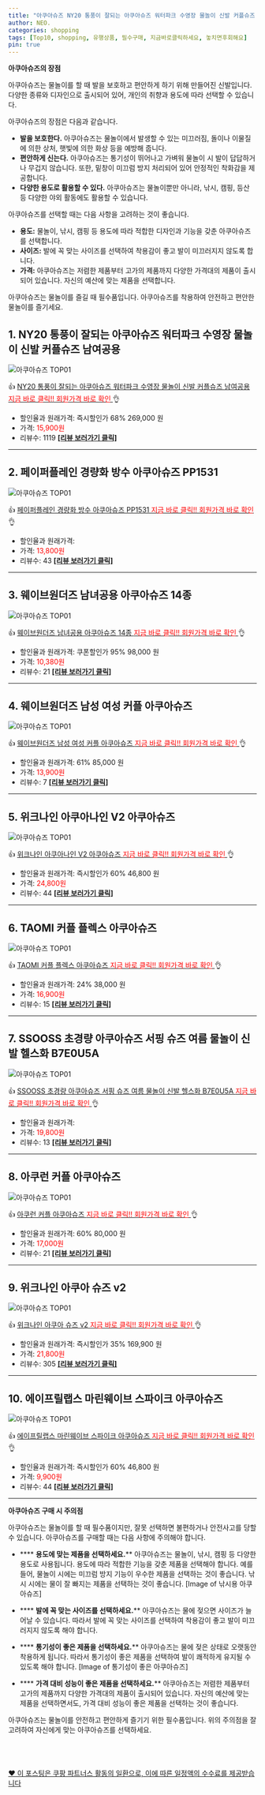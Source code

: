 ```yaml
---
title: "아쿠아슈즈 NY20 통풍이 잘되는 아쿠아슈즈 워터파크 수영장 물놀이 신발 커플슈즈 남여공용 필수 필요 추천 제품 비교 최저 가격 비교 장점 구매 후기 구매평"
author: NEO.
categories: shopping
tags: [Top10, shopping, 유행상품, 필수구매, 지금바로클릭하세요, 놓치면후회해요]
pin: true
---
```

**아쿠아슈즈의 장점**

아쿠아슈즈는 물놀이를 할 때 발을 보호하고 편안하게 하기 위해 만들어진 신발입니다. 다양한 종류와 디자인으로 출시되어 있어, 개인의 취향과 용도에 따라 선택할 수 있습니다.

아쿠아슈즈의 장점은 다음과 같습니다.

* **발을 보호한다.** 아쿠아슈즈는 물놀이에서 발생할 수 있는 미끄러짐, 돌이나 이물질에 의한 상처, 햇빛에 의한 화상 등을 예방해 줍니다.
* **편안하게 신는다.** 아쿠아슈즈는 통기성이 뛰어나고 가벼워 물놀이 시 발이 답답하거나 무겁지 않습니다. 또한, 밑창이 미끄럼 방지 처리되어 있어 안정적인 착화감을 제공합니다.
* **다양한 용도로 활용할 수 있다.** 아쿠아슈즈는 물놀이뿐만 아니라, 낚시, 캠핑, 등산 등 다양한 야외 활동에도 활용할 수 있습니다.

아쿠아슈즈를 선택할 때는 다음 사항을 고려하는 것이 좋습니다.

* **용도:** 물놀이, 낚시, 캠핑 등 용도에 따라 적합한 디자인과 기능을 갖춘 아쿠아슈즈를 선택합니다.
* **사이즈:** 발에 꼭 맞는 사이즈를 선택하여 착용감이 좋고 발이 미끄러지지 않도록 합니다.
* **가격:** 아쿠아슈즈는 저렴한 제품부터 고가의 제품까지 다양한 가격대의 제품이 출시되어 있습니다. 자신의 예산에 맞는 제품을 선택합니다.

아쿠아슈즈는 물놀이를 즐길 때 필수품입니다. 아쿠아슈즈를 착용하여 안전하고 편안한 물놀이를 즐기세요.

   

## 1. NY20 통풍이 잘되는 아쿠아슈즈 워터파크 수영장 물놀이 신발 커플슈즈 남여공용

![아쿠아슈즈 TOP01](https://thumbnail6.coupangcdn.com/thumbnails/remote/490x490ex/image/vendor_inventory/c1f3/4854537e9454217a1df1498f01a44bde3c570e5bdea85be553ff718f5889.jpg)


👍 [NY20 통풍이 잘되는 아쿠아슈즈 워터파크 수영장 물놀이 신발 커플슈즈 남여공용 <font color=red> 지금 바로 클릭!! 회원가격 바로 확인 </font> ](https://link.coupang.com/re/AFFSDP?lptag=AF3617701&subid=GithubCoopas&pageKey=7412726131&traceid=V0-153&itemId=19210797224&vendorItemId=86327899444) 👌 


- 할인율과 원래가격: 즉시할인가 68%  269,000   원
- 가격: <span style='color:red'>15,900원</span>
- 리뷰수: 1119  [**[리뷰 보러가기 클릭]**](https://link.coupang.com/re/AFFSDP?lptag=AF3617701&subid=GithubCoopas&pageKey=7412726131&traceid=V0-153&itemId=19210797224&vendorItemId=86327899444)

---


   

## 2. 페이퍼플레인 경량화 방수 아쿠아슈즈 PP1531

![아쿠아슈즈 TOP01](https://thumbnail7.coupangcdn.com/thumbnails/remote/490x490ex/image/retail/images/3884384350757812-73698eca-8cc0-4b26-88f9-3d3995cbdac3.jpg)


👍 [페이퍼플레인 경량화 방수 아쿠아슈즈 PP1531 <font color=red> 지금 바로 클릭!! 회원가격 바로 확인 </font> ](https://link.coupang.com/re/AFFSDP?lptag=AF3617701&subid=GithubCoopas&pageKey=6622105634&traceid=V0-153&itemId=15060978893&vendorItemId=82283348893) 👌 


- 할인율과 원래가격: 
- 가격: <span style='color:red'>13,800원</span>
- 리뷰수: 43  [**[리뷰 보러가기 클릭]**](https://link.coupang.com/re/AFFSDP?lptag=AF3617701&subid=GithubCoopas&pageKey=6622105634&traceid=V0-153&itemId=15060978893&vendorItemId=82283348893)

---


   

## 3. 웨이브원더즈 남녀공용 아쿠아슈즈 14종

![아쿠아슈즈 TOP01](https://thumbnail8.coupangcdn.com/thumbnails/remote/490x490ex/image/vendor_inventory/d1cf/e121607140135a554d84e52e4abd506608adacdd8a57a33a732f817e7c82.png)


👍 [웨이브원더즈 남녀공용 아쿠아슈즈 14종 <font color=red> 지금 바로 클릭!! 회원가격 바로 확인 </font> ](https://link.coupang.com/re/AFFSDP?lptag=AF3617701&subid=GithubCoopas&pageKey=6805989399&traceid=V0-153&itemId=19161040141&vendorItemId=86700255152) 👌 


- 할인율과 원래가격: 쿠폰할인가 95%  98,000   원
- 가격: <span style='color:red'>10,380원</span>
- 리뷰수: 21  [**[리뷰 보러가기 클릭]**](https://link.coupang.com/re/AFFSDP?lptag=AF3617701&subid=GithubCoopas&pageKey=6805989399&traceid=V0-153&itemId=19161040141&vendorItemId=86700255152)

---


   

## 4. 웨이브원더즈 남성 여성 커플 아쿠아슈즈

![아쿠아슈즈 TOP01](https://thumbnail7.coupangcdn.com/thumbnails/remote/490x490ex/image/vendor_inventory/58d1/3377eb910ce755bd3af2ae2675d77eb9081aebce79c404e2b07e9e32cbbb.png)


👍 [웨이브원더즈 남성 여성 커플 아쿠아슈즈 <font color=red> 지금 바로 클릭!! 회원가격 바로 확인 </font> ](https://link.coupang.com/re/AFFSDP?lptag=AF3617701&subid=GithubCoopas&pageKey=7445777543&traceid=V0-153&itemId=19372045429&vendorItemId=86577364135) 👌 


- 할인율과 원래가격: 61%  85,000   원
- 가격: <span style='color:red'>13,900원</span>
- 리뷰수: 7  [**[리뷰 보러가기 클릭]**](https://link.coupang.com/re/AFFSDP?lptag=AF3617701&subid=GithubCoopas&pageKey=7445777543&traceid=V0-153&itemId=19372045429&vendorItemId=86577364135)

---


   

## 5. 위크나인 아쿠아나인 V2 아쿠아슈즈

![아쿠아슈즈 TOP01](https://thumbnail8.coupangcdn.com/thumbnails/remote/490x490ex/image/vendor_inventory/2a1d/5cb9fe636878141e89b0ce04c1e72d5e4e73caaf37ada4f9e0f3e4b36f5a.jpg)


👍 [위크나인 아쿠아나인 V2 아쿠아슈즈 <font color=red> 지금 바로 클릭!! 회원가격 바로 확인 </font> ](https://link.coupang.com/re/AFFSDP?lptag=AF3617701&subid=GithubCoopas&pageKey=270951051&traceid=V0-153&itemId=3065314540&vendorItemId=76919332839) 👌 


- 할인율과 원래가격: 즉시할인가 60%  46,800   원
- 가격: <span style='color:red'>24,800원</span>
- 리뷰수: 44  [**[리뷰 보러가기 클릭]**](https://link.coupang.com/re/AFFSDP?lptag=AF3617701&subid=GithubCoopas&pageKey=270951051&traceid=V0-153&itemId=3065314540&vendorItemId=76919332839)

---


   

## 6. TAOMI 커플 플렉스 아쿠아슈즈

![아쿠아슈즈 TOP01](https://thumbnail9.coupangcdn.com/thumbnails/remote/490x490ex/image/vendor_inventory/9032/920884f3a66d518c7c167e03ffd49259f895235457b32b49e81d3fd13cc7.jpg)


👍 [TAOMI 커플 플렉스 아쿠아슈즈 <font color=red> 지금 바로 클릭!! 회원가격 바로 확인 </font> ](https://link.coupang.com/re/AFFSDP?lptag=AF3617701&subid=GithubCoopas&pageKey=7449713160&traceid=V0-153&itemId=19391239140&vendorItemId=86503530062) 👌 


- 할인율과 원래가격: 24%  38,000   원
- 가격: <span style='color:red'>16,900원</span>
- 리뷰수: 15  [**[리뷰 보러가기 클릭]**](https://link.coupang.com/re/AFFSDP?lptag=AF3617701&subid=GithubCoopas&pageKey=7449713160&traceid=V0-153&itemId=19391239140&vendorItemId=86503530062)

---


   

## 7. SSOOSS 초경량 아쿠아슈즈 서핑 슈즈 여름 물놀이 신발 헬스화 B7E0U5A

![아쿠아슈즈 TOP01](https://thumbnail8.coupangcdn.com/thumbnails/remote/490x490ex/image/vendor_inventory/677f/dedf2ffff121f65409a1a8c2c31bd42a14d2c1d8556ad924aec0e3ec7852.jpg)


👍 [SSOOSS 초경량 아쿠아슈즈 서핑 슈즈 여름 물놀이 신발 헬스화 B7E0U5A <font color=red> 지금 바로 클릭!! 회원가격 바로 확인 </font> ](https://link.coupang.com/re/AFFSDP?lptag=AF3617701&subid=GithubCoopas&pageKey=7394310091&traceid=V0-153&itemId=19123979206&vendorItemId=86243716928) 👌 


- 할인율과 원래가격: 
- 가격: <span style='color:red'>19,800원</span>
- 리뷰수: 13  [**[리뷰 보러가기 클릭]**](https://link.coupang.com/re/AFFSDP?lptag=AF3617701&subid=GithubCoopas&pageKey=7394310091&traceid=V0-153&itemId=19123979206&vendorItemId=86243716928)

---


   

## 8. 아쿠런 커플 아쿠아슈즈

![아쿠아슈즈 TOP01](https://thumbnail7.coupangcdn.com/thumbnails/remote/490x490ex/image/retail/images/2020/05/29/18/1/c18dfdb8-5a22-4bb1-a58c-b2affae62ba5.jpg)


👍 [아쿠런 커플 아쿠아슈즈 <font color=red> 지금 바로 클릭!! 회원가격 바로 확인 </font> ](https://link.coupang.com/re/AFFSDP?lptag=AF3617701&subid=GithubCoopas&pageKey=1255193911&traceid=V0-153&itemId=2255475441&vendorItemId=70801020392) 👌 


- 할인율과 원래가격: 60%  80,000   원
- 가격: <span style='color:red'>17,000원</span>
- 리뷰수: 21  [**[리뷰 보러가기 클릭]**](https://link.coupang.com/re/AFFSDP?lptag=AF3617701&subid=GithubCoopas&pageKey=1255193911&traceid=V0-153&itemId=2255475441&vendorItemId=70801020392)

---


   

## 9. 위크나인 아쿠아 슈즈 v2

![아쿠아슈즈 TOP01](https://thumbnail10.coupangcdn.com/thumbnails/remote/490x490ex/image/vendor_inventory/a413/a85858c46a229bf0d69d352203d13691d1b4af46f64a9722bff0e8b16ca6.jpg)


👍 [위크나인 아쿠아 슈즈 v2 <font color=red> 지금 바로 클릭!! 회원가격 바로 확인 </font> ](https://link.coupang.com/re/AFFSDP?lptag=AF3617701&subid=GithubCoopas&pageKey=6603487437&traceid=V0-153&itemId=14944585759&vendorItemId=82194646549) 👌 


- 할인율과 원래가격: 즉시할인가 35%  169,900   원
- 가격: <span style='color:red'>21,800원</span>
- 리뷰수: 305  [**[리뷰 보러가기 클릭]**](https://link.coupang.com/re/AFFSDP?lptag=AF3617701&subid=GithubCoopas&pageKey=6603487437&traceid=V0-153&itemId=14944585759&vendorItemId=82194646549)

---


   

## 10. 에이프릴랩스 마린웨이브 스파이크 아쿠아슈즈

![아쿠아슈즈 TOP01](https://thumbnail10.coupangcdn.com/thumbnails/remote/490x490ex/image/vendor_inventory/7b84/c22223d7eb4962083f2f818e695fcc67c7d0aa4402ef88a06b15ba75e981.jpg)


👍 [에이프릴랩스 마린웨이브 스파이크 아쿠아슈즈 <font color=red> 지금 바로 클릭!! 회원가격 바로 확인 </font> ](https://link.coupang.com/re/AFFSDP?lptag=AF3617701&subid=GithubCoopas&pageKey=7432515260&traceid=V0-153&itemId=19307116519&vendorItemId=86421448144) 👌 


- 할인율과 원래가격: 즉시할인가 60%  46,800   원
- 가격: <span style='color:red'>9,900원</span>
- 리뷰수: 44  [**[리뷰 보러가기 클릭]**](https://link.coupang.com/re/AFFSDP?lptag=AF3617701&subid=GithubCoopas&pageKey=7432515260&traceid=V0-153&itemId=19307116519&vendorItemId=86421448144)

---
**아쿠아슈즈 구매 시 주의점**

아쿠아슈즈는 물놀이를 할 때 필수품이지만, 잘못 선택하면 불편하거나 안전사고를 당할 수 있습니다. 아쿠아슈즈를 구매할 때는 다음 사항에 주의해야 합니다.

* **** **용도에 맞는 제품을 선택하세요.**** 아쿠아슈즈는 물놀이, 낚시, 캠핑 등 다양한 용도로 사용됩니다. 용도에 따라 적합한 기능을 갖춘 제품을 선택해야 합니다. 예를 들어, 물놀이 시에는 미끄럼 방지 기능이 우수한 제품을 선택하는 것이 좋습니다. 낚시 시에는 물이 잘 빠지는 제품을 선택하는 것이 좋습니다.
[Image of 낚시용 아쿠아슈즈]

* **** **발에 꼭 맞는 사이즈를 선택하세요.**** 아쿠아슈즈는 물에 젖으면 사이즈가 늘어날 수 있습니다. 따라서 발에 꼭 맞는 사이즈를 선택하여 착용감이 좋고 발이 미끄러지지 않도록 해야 합니다.

* **** **통기성이 좋은 제품을 선택하세요.**** 아쿠아슈즈는 물에 젖은 상태로 오랫동안 착용하게 됩니다. 따라서 통기성이 좋은 제품을 선택하여 발이 쾌적하게 유지될 수 있도록 해야 합니다.
[Image of 통기성이 좋은 아쿠아슈즈]

* **** **가격 대비 성능이 좋은 제품을 선택하세요.**** 아쿠아슈즈는 저렴한 제품부터 고가의 제품까지 다양한 가격대의 제품이 출시되어 있습니다. 자신의 예산에 맞는 제품을 선택하면서도, 가격 대비 성능이 좋은 제품을 선택하는 것이 좋습니다.

아쿠아슈즈는 물놀이를 안전하고 편안하게 즐기기 위한 필수품입니다. 위의 주의점을 잘 고려하여 자신에게 맞는 아쿠아슈즈를 선택하세요.<br><br><br><br><br> [ ❤  이 포스팅은 쿠팡 파트너스 활동의 일환으로, 이에 따른 일정액의 수수료를 제공받습니다](https://link.coupang.com/a/bcEFyh)